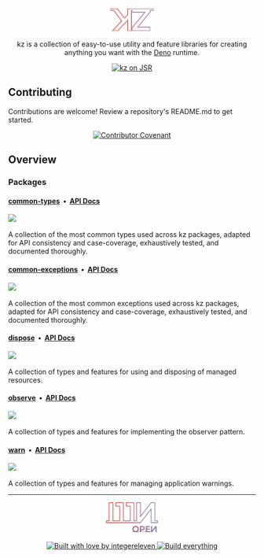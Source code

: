 <p align="center">
<a href="https://jsr.io/@kz">
<img alt="kz logo" height="48" src="https://raw.githubusercontent.com/i11n/.github/main/svg/kz/color/kz.svg" />
</a>  
</p>

<p align="center">
kz is a collection of easy-to-use utility and feature libraries for creating anything you want with the <a href="https://deno.com">Deno</a> runtime.
</p>

<p align="center">
<a href="https://jsr.io/@kz">
  <img src="https://jsr.io/badges/@kz" alt="kz on JSR" />
</a>
</p>

## Contributing
Contributions are welcome! Review a repository's README.md to get started.

<p align="center">
  <a href="https://github.com/intv8/.github/blob/main/.github/CODE_OF_CONDUCT.md">
    <img
      alt="Contributor Covenant"
      src="https://img.shields.io/badge/Contributor%20Covenant-2.1-4baaaa.svg?style=flat-square"
    />
  </a>
</p>


## Overview

### Packages

#### [common-types][0-gh] &nbsp;&bull;&nbsp; [API Docs][0-jsr]

[![](https://jsr.io/badges/@kz/common-types)][0-jsr]

A collection of the most common types used across kz packages, adapted for API consistency and case-coverage, exhaustively tested, and documented thoroughly.

#### [common-exceptions][1-gh] &nbsp;&bull;&nbsp; [API Docs][1-jsr]

[![](https://jsr.io/badges/@kz/common-exceptions)][1-jsr]

A collection of the most common exceptions used across kz packages, adapted for API consistency and case-coverage, exhaustively tested, and documented thoroughly.

#### [dispose][2-gh] &nbsp;&bull;&nbsp; [API Docs][2-jsr]

[![](https://jsr.io/badges/@kz/dispose)][2-jsr]

A collection of types and features for using and disposing of managed resources.

#### [observe][3-gh] &nbsp;&bull;&nbsp; [API Docs][3-jsr]

[![](https://jsr.io/badges/@kz/observe)][3-jsr]

A collection of types and features for implementing the observer pattern.

#### [warn][4-gh] &nbsp;&bull;&nbsp; [API Docs][4-jsr]

[![](https://jsr.io/badges/@kz/warn)][4-jsr]

A collection of types and features for managing application warnings.

---

<p align="center">
<a href="https://github.com/i11n">
<img
  alt="kz.io logo"
  height="64"
  src="https://raw.githubusercontent.com/i11n/.github/main/svg/brand/color/open-stroke.svg"
/>
</a>
</p>

<p align="center">
  <a href="https://github.com/i11n">
    <img
      alt="Built with love by integereleven"
      src="https://img.shields.io/badge/built%20with%20%E2%9D%A4%20-i11n-585CA4?style=for-the-badge"
    />
  </a>
  <a href="https://github.com/kz-io">
    <img
      alt="Build everything" 
      src="https://img.shields.io/badge/BUILD-EVERYTHING-DE492E?style=for-the-badge"
    />
  </a>
</p>

<!---- Markdown Links -->
[0-gh]: https://github.com/kz-io/common-types "@kz/common-types GitHub"
[0-jsr]: https://jsr.io/@kz/common-types "@kz/common-types JSR"
[1-gh]: https://github.com/kz-io/common-exceptions "@kz/common-exceptions GitHub"
[1-jsr]: https://jsr.io/@kz/common-exceptions "@kz/common-exceptions JSR"
[2-gh]: https://github.com/kz-io/dispose "@kz/dispose GitHub"
[2-jsr]: https://jsr.io/@kz/dispose "@kz/dispose JSR"
[3-gh]: https://github.com/kz-io/observe "@kz/observe GitHub"
[3-jsr]: https://jsr.io/@kz/observe "@kz/observe JSR"
[4-gh]: https://github.com/kz-io/warn "@kz/warn GitHub"
[4-jsr]: https://jsr.io/@kz/warn "@kz/warn JSR"
